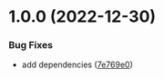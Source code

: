 # 1.0.0 (2022-12-30)


### Bug Fixes

* add dependencies ([7e769e0](https://github.com/mathiasgheno/srtest/commit/7e769e0034d9a86810dcc70df88b65484a030874))
